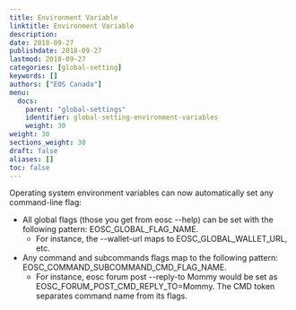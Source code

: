 ```yaml
---
title: Environment Variable
linktitle: Environment Variable
description:
date: 2018-09-27
publishdate: 2018-09-27
lastmod: 2018-09-27
categories: [global-setting]
keywords: []
authors: ["EOS Canada"]
menu:
  docs:
    parent: "global-settings"
    identifier: global-setting-environment-variables
    weight: 30
weight: 30
sections_weight: 30
draft: false
aliases: []
toc: false
---
```


Operating system environment variables can now automatically set any command-line flag:
* All global flags (those you get from eosc --help) can be set with the following pattern: EOSC_GLOBAL_FLAG_NAME.
  * For instance, the --wallet-url maps to EOSC_GLOBAL_WALLET_URL, etc.
* Any command and subcommands flags map to the following pattern: EOSC_COMMAND_SUBCOMMAND_CMD_FLAG_NAME.
  * For instance, eosc forum post --reply-to Mommy would be set as EOSC_FORUM_POST_CMD_REPLY_TO=Mommy. The CMD token separates command name from its flags.
